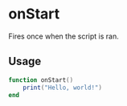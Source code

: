 # onStart

Fires once when the script is ran.

## Usage

```lua
function onStart()
    print("Hello, world!")
end
```
